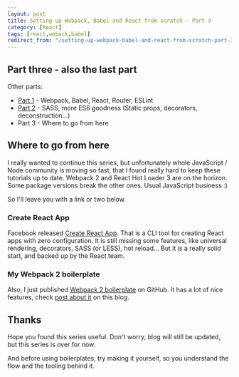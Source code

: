 ```yaml
---
layout: post
title: Setting up Webpack, Babel and React from scratch - Part 3
category: [React]
tags: [react,weback,babel]
redirect_from: "/setting-up-webpack-babel-and-react-from-scratch-part-3/"
---
```


## Part three - also the last part

Other parts:

* [Part 1](/setting-up-webpack-babel-and-react-from-scratch) - Webpack, Babel, React, Router, ESLint
* [Part 2](/setting-up-webpack-babel-and-react-from-scratch-part-2) - SASS, more ES6 goodness (Static props, decorators, deconstruction...)
* Part 3 - Where to go from here

## Where to go from here

I really wanted to continue this series, but unfortunately whole JavaScript / Node community
is moving so fast, that I found really hard to keep these tutorials up to date.
Webpack 2 and React Hot Loader 3 are on the horizon.
Some package versions break the other ones. Usual JavaScript business :)

So I'll leave you with a link or two below.

<!--more-->

### Create React App

Facebook released [Create React App](https://github.com/facebookincubator/create-react-app).
That is a CLI tool for creating React apps with zero configuration.
It is still missing some features, like universal rendering, decorators, SASS (or LESS), hot reload...
But it is a really solid start, and backed up by the React team.

### My Webpack 2 boilerplate

Also, I just published [Webpack 2 boilerplate](https://github.com/Stanko/react-redux-webpack2-boilerplate) on GitHub. It has a lot of nice features, check [post about it](/webpack-2-react-redux) on this blog.

## Thanks

Hope you found this series useful.
Don't worry, blog will still be updated, but this series is over for now.

And before using boilerplates, try making it yourself,
so you understand the flow and the tooling behind it.
